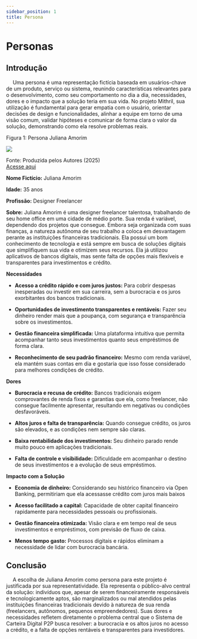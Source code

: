 ```yaml
---
sidebar_position: 1
title: Persona
---
```

# Personas

## Introdução

&emsp; Uma persona é uma representação fictícia baseada em usuários-chave de um produto, serviço ou sistema, reunindo características relevantes para o desenvolvimento, como seu comportamento no dia a dia, necessidades, dores e o impacto que a solução teria em sua vida. No projeto Mithril, sua utilização é fundamental para gerar empatia com o usuário, orientar decisões de design e funcionalidades, alinhar a equipe em torno de uma visão comum, validar hipóteses e comunicar de forma clara o valor da solução, demonstrando como ela resolve problemas reais.

<p style={{textAlign: 'center'}}>Figura 1: Persona Juliana Amorim</p>

<div style={{margin: 25}}>
    <div style={{textAlign: 'center'}}>
        <img src={require("/img/JulianaAmorim.png").default} style={{width: 800}} />
        <br />
    </div>
</div>

<p style={{textAlign: 'center'}}>
  Fonte: Produzida pelos Autores (2025) <br/> <a href="https://www.figma.com/design/VdYZWwi9ZsCK7Ufwj7on6y/Persona-templete--Copy-?node-id=1-49&t=3QeCafLryBTEhpgU-1" target="_blank"> Acesse aqui </a>
</p>


**Nome Fictício:** Juliana Amorim

**Idade:** 35 anos

**Profissão:** Designer Freelancer

**Sobre:** Juliana Amorim é uma designer freelancer talentosa, trabalhando de seu home  office em uma cidade de médio porte. Sua renda é variável, dependendo  dos projetos que consegue. Embora seja organizada com suas finanças, a  natureza autônoma de seu trabalho a coloca em desvantagem perante as  instituições financeiras tradicionais. Ela possui um bom conhecimento de tecnologia e está sempre em busca de soluções digitais que simplifiquem sua vida e otimizem seus recursos. Ela já utilizou aplicativos de  bancos digitais, mas sente falta de opções mais flexíveis e  transparentes para investimentos e crédito.

**Necessidades**

- **Acesso a crédito rápido e com juros justos:** Para cobrir despesas inesperadas ou investir em sua carreira, sem a burocracia e os juros exorbitantes  dos bancos tradicionais.

- **Oportunidades de investimento transparentes e rentáveis:** Fazer seu dinheiro render mais que a poupança, com segurança e transparência sobre os investimentos.

- **Gestão financeira simplificada:** Uma plataforma intuitiva que permita acompanhar tanto seus  investimentos quanto seus empréstimos de forma clara.

- **Reconhecimento de seu padrão financeiro:** Mesmo com renda variável, ela mantém suas contas em dia e gostaria que  isso fosse considerado para melhores condições de crédito.

**Dores**

- **Burocracia e recusa de crédito:** Bancos tradicionais exigem comprovantes de renda fixos e garantias que ela, como freelancer, não consegue facilmente apresentar, resultando em  negativas ou condições desfavoráveis.

- **Altos juros e falta de transparência:** Quando consegue crédito, os juros são elevados, e as condições nem sempre são claras.

- **Baixa rentabilidade dos investimentos:** Seu dinheiro parado rende muito pouco em aplicações tradicionais.

- **Falta de controle e visibilidade:** Dificuldade em acompanhar o destino de seus investimentos e a evolução de seus empréstimos.

**Impacto com a Solução** 

- **Economia de dinheiro:** Considerando seu histórico financeiro via Open Banking, permitiriam que ela acessasse crédito com juros mais baixos

- **Acesso facilitado a capital:** Capacidade de obter capital financeiro rapidamente para necessidades pessoais ou profissionais.

- **Gestão financeira otimizada:** Visão clara e em tempo real de seus investimentos e empréstimos, com previsão de fluxo de caixa.

- **Menos tempo gasto:** Processos digitais e rápidos eliminam a necessidade de lidar com burocracia bancária.


## Conclusão

&emsp; A escolha de Juliana Amorim como persona para este projeto é justificada por sua representatividade. Ela representa o público-alvo central da solução: indivíduos que, apesar de serem financeiramente responsáveis e tecnologicamente aptos, são marginalizados ou mal atendidos pelas instituições financeiras tradicionais devido à natureza de sua renda (freelancers, autônomos, pequenos empreendedores). Suas dores e necessidades refletem diretamente o problema central que o Sistema de Carteira Digital P2P busca resolver: a burocracia e os altos juros no acesso a crédito, e a falta de opções rentáveis e transparentes para investidores.
